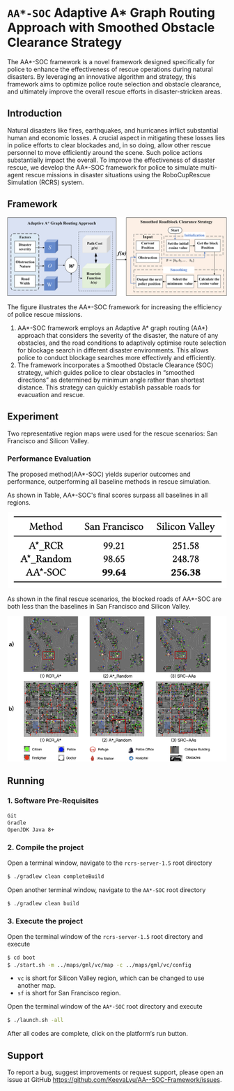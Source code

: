 # `AA*-SOC` Adaptive A* Graph Routing Approach with Smoothed Obstacle Clearance Strategy
The AA*-SOC framework is a novel framework designed specifically for police to enhance the effectiveness of rescue operations during natural disasters. By leveraging an innovative algorithm and strategy, this framework aims to optimize police route selection and obstacle clearance, and ultimately improve the overall rescue efforts in disaster-stricken areas.

## Introduction
Natural disasters like fires, earthquakes, and hurricanes inflict substantial human and economic losses. A crucial aspect in mitigating these losses lies in police efforts to clear blockades and, in so doing, allow other rescue personnel to move efficiently around the scene. Such police actions substantially impact the overall. To improve the effectiveness of disaster rescue, we develop the AA*-SOC framework for police to simulate multi-agent rescue missions in disaster situations using the RoboCupRescue Simulation (RCRS) system.

## Framework
![AA*-SOC Framework](img/framework.png)

The figure illustrates the AA*-SOC framework for increasing the efficiency of police rescue missions. 
  1. AA*-SOC framework employs an Adaptive A* graph routing (AA*) approach that considers the severity of the disaster, the nature of any obstacles, and the road conditions to adaptively optimise route selection for blockage search in different disaster environments. This allows police to conduct blockage searches more effectively and efficiently.
  2. The framework incorporates a Smoothed Obstacle Clearance (SOC) strategy, which guides police to clear obstacles in “smoothed directions” as determined by minimum angle rather than shortest distance. This strategy can quickly establish passable roads for evacuation and rescue. 

## Experiment
Two representative region maps were used for the rescue scenarios: San Francisco and Silicon Valley. 

### Performance Evaluation
The proposed method(AA*-SOC) yields superior outcomes and performance, outperforming all baseline methods in rescue simulation.

As shown in Table,  AA*-SOC's final scores surpass all baselines in all regions.
<p align="center">
  <img src="img/final_scores.png" />
</p>

As shown in the final rescue scenarios, the blocked roads of AA*-SOC are both less than the baselines in San Francisco and Silicon Valley.
<p align="center">
  <img src="img/final_senarios.png" />
</p>

## Running
### 1. Software Pre-Requisites
```
Git
Gradle
OpenJDK Java 8+
```

### 2. Compile the project

Open a terminal window, navigate to the ```rcrs-server-1.5``` root directory
```bash
$ ./gradlew clean completeBuild
```

Open another terminal window, navigate to the ```AA*-SOC``` root directory
```bash
$ ./gradlew clean build
```

### 3. Execute the project

Open the terminal window of the ```rcrs-server-1.5``` root directory and execute
```bash
$ cd boot
$ ./start.sh -m ../maps/gml/vc/map -c ../maps/gml/vc/config
```
- `vc` is short for Silicon Valley region, which can be changed to use another map.
- `sf` is short for San Francisco region.

Open the terminal window of the ```AA*-SOC``` root directory and execute
```bash
$ ./launch.sh -all
```

After all codes are complete, click on the platform‘s run button.

## Support

To report a bug, suggest improvements or request support, please open an issue at GitHub <https://github.com/KeevaLyu/AA--SOC-Framework/issues>.
